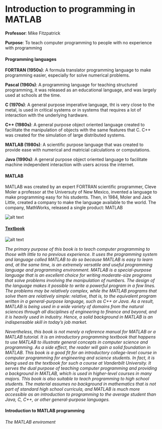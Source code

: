 # Introduction to programming in MATLAB

**Professor**: Mike Fitzpatrick

**Purpose**: To teach computer programming to people with no experience with programming

#### Programming languages
**FORTRAN (1950s)**: A formula translator programming language to make programming easier, especially for solve numerical problems.

**Pascal (1960s)**: A programming language for teaching structured programming, it was released as an educational language, and was largely used at schools at the time.

**C (1970s)**: A general purpose imperative language, tht is very close to the metal, is used in critical systems or in systems that requires a lot of interaction with the underlying hardware. 

**C++ (1980s)**: A general purpose object oriented language created to facilitate the manipulation of objects with the same features that C. C++ was created for the simulation of large distributed systems.

**MATLAB (1980s)**: A scientific purpose language that was created to provide ease with numerical and matricial calculations or computations.

**Java (1990s)**: A general purpose object oriented language to facilitate machine independent interaction with users across the internet.

#### MATLAB
MATLAB was created by an expert FORTRAN scientific programmer, Cleve Moler a professor at the Universuty of New Mexico, invented a language to make programming easy for his students. Then, in 1984, Moler and Jack Little, created a company to make the language available to the world. The company, MathWorks, released a single product: MATLAB

![alt text](http://www.mathworks.com/cmsimages/64848_wm_cc_logo_membrane_2002_w.gif "Logo Title Text 1")

#### [Textbook](*https://itunes.apple.com/us/book/computer-programming-matlab/id591606016*)


![alt text](http://a3.mzstatic.com/us/r30/Publication5/v4/cd/19/f0/cd19f01d-9734-2aa4-04f8-428a85dc1fcc/cover225x225.jpeg)


*The primary purpose of this book is to teach computer programming to those with little to no previous experience. It uses the programming system and language called MATLAB to do so because MATLAB is easy to learn and, at the same time, is an extremely versatile and useful programming language and programming environment. MATLAB is a special-purpose language that is an excellent choice for writing moderate-size programs that solve problems involving the manipulation of numbers. The design of the language makes it possible to write a powerful program in a few lines. The problems may be relatively complex, while the MATLAB programs that solve them are relatively simple: relative, that is, to the equivalent program written in a general-purpose language, such as C++ or Java. As a result, MATLAB is being used in a wide variety of domains from the natural sciences through all disciplines of engineering to finance and beyond, and it is heavily used in industry. Hence, a solid background in MATLAB is an indispensable skill in today’s job market.*

*Nevertheless, this book is not merely a reference manual for MATLAB or a MATLAB tutorial. It is an introductory programming textbook that happens to use MATLAB to illustrate general concepts in computer science and programming. As a side effect, the reader will gain a solid foundation in MATLAB. This book is a good fit for an introductory college-level course in computer programming for engineering and science students. In fact, it is being used as the textbook for such a course at Vanderbilt University. It serves the dual purpose of teaching computer programming and providing a background in MATLAB, which is used in higher-level courses in many majors. This book is also suitable to teach programming to high school students. The material assumes no background in mathematics that is not part of standard high school curricula, and MATLAB is much more accessible as an introduction to programming to the average student than Java, C, C++, or other general-purpose languages.*

#### Introduction to MATLAB programming

###### The MATLAB enviroment



